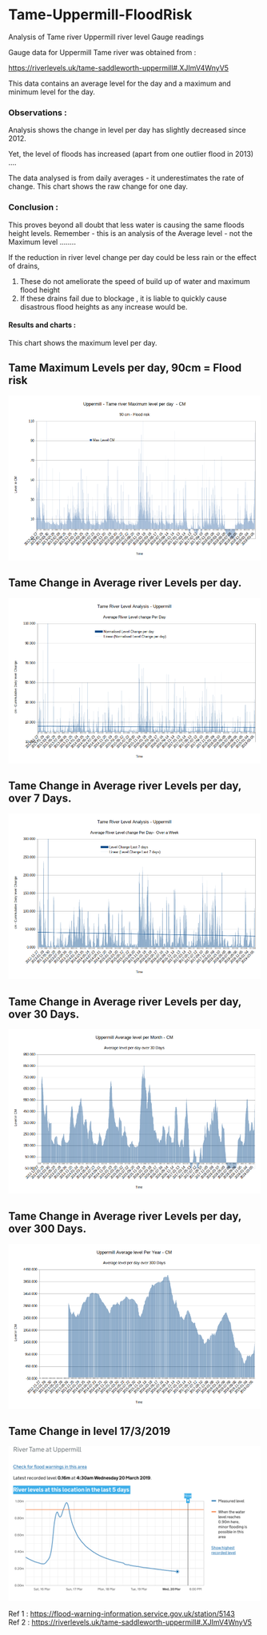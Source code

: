 # Tame-Uppermill-FloodRisk  
Analysis of Tame river Uppermill river level Gauge readings  

Gauge data for Uppermill Tame river was obtained from :  

https://riverlevels.uk/tame-saddleworth-uppermill#.XJImV4WnyV5  

This data contains an average level for the day and a maximum and minimum level for the day.  


### Observations :

Analysis shows the change in level per day has slightly decreased since 2012.

Yet, the level of floods has increased (apart from one outlier flood in 2013) ....


The data analysed is from daily averages - it underestimates the rate of change. This chart shows the raw change for one day.



### Conclusion :

This proves beyond all doubt that less water is causing the same floods height levels.  Remember - this is an analysis of the Average level - not the Maximum level ........

If the reduction in river level change per day could be less rain or the effect of drains,

1. These do not ameliorate  the speed of build up of water and maximum flood height
2. If these drains fail due to blockage , it is liable to quickly cause disastrous flood heights as any increase would be.


#### Results and charts :


This chart shows the maximum level per day.  


## Tame Maximum Levels per day, 90cm = Flood risk  

![alt tag](charts/TameMaxLevelPDay.png)  


## Tame Change in Average river Levels per day.  

![alt tag](charts/TameAvLevelChangePDay.png)  


## Tame Change in Average river Levels per day, over 7 Days.  

![alt tag](charts/TameAvLevelPDay7Days.png)  


## Tame Change in Average river Levels per day, over 30 Days.  

![alt tag](charts/TameAvLevelPMonth.png)  


## Tame Change in Average river Levels per day, over 300 Days.  

![alt tag](charts/TameAvLevelPYear.png)  


## Tame Change in level 17/3/2019

![alt tag](charts/TameRawData17-3-2019.png)  




Ref 1 : https://flood-warning-information.service.gov.uk/station/5143  
Ref 2 :  https://riverlevels.uk/tame-saddleworth-uppermill#.XJImV4WnyV5  
